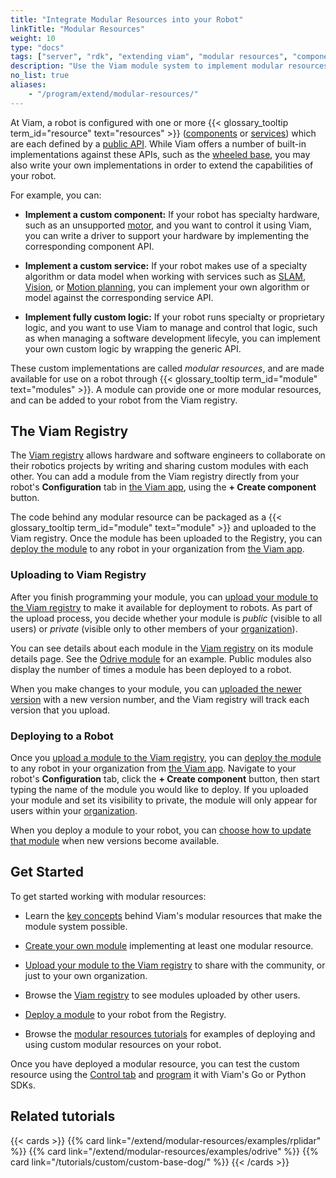 ```yaml
---
title: "Integrate Modular Resources into your Robot"
linkTitle: "Modular Resources"
weight: 10
type: "docs"
tags: ["server", "rdk", "extending viam", "modular resources", "components", "services"]
description: "Use the Viam module system to implement modular resources that can be included in any Viam-powered robot."
no_list: true
aliases:
    - "/program/extend/modular-resources/"
---
```


At Viam, a robot is configured with one or more {{< glossary_tooltip term_id="resource" text="resources" >}} ([components](/components/) or [services](/services/)) which are each defined by a [public API](/extend/modular-resources/key-concepts/#valid-apis-to-implement-in-your-model).
While Viam offers a number of built-in implementations against these APIs, such as the [wheeled base](/components/base/wheeled/), you may also write your own implementations in order to extend the capabilities of your robot.

For example, you can:

- **Implement a custom component:** If your robot has specialty hardware, such as an unsupported [motor](/components/motor/), and you want to control it using Viam, you can write a driver to support your hardware by implementing the corresponding component API.

- **Implement a custom service:** If your robot makes use of a specialty algorithm or data model when working with services such as [SLAM](/services/slam/), [Vision](/services/vision/), or [Motion planning](/services/motion/), you can implement your own algorithm or model against the corresponding service API.

- **Implement fully custom logic:** If your robot runs specialty or proprietary logic, and you want to use Viam to manage and control that logic, such as when managing a software development lifecyle, you can implement your own custom logic by wrapping the generic API.

These custom implementations are called *modular resources*, and are made available for use on a robot through {{< glossary_tooltip term_id="module" text="modules" >}}.
A module can provide one or more modular resources, and can be added to your robot from the Viam registry.

## The Viam Registry

The [Viam registry](https://app.viam.com/registry) allows hardware and software engineers to collaborate on their robotics projects by writing and sharing custom modules with each other.
You can add a module from the Viam registry directly from your robot's **Configuration** tab in [the Viam app](https://app.viam.com/), using the **+ Create component** button.

The code behind any modular resource can be packaged as a {{< glossary_tooltip term_id="module" text="module" >}} and uploaded to the Viam registry.
Once the module has been uploaded to the Registry, you can [deploy the module](/extend/modular-resources/configure/) to any robot in your organization from [the Viam app](https://app.viam.com/).

### Uploading to Viam Registry

After you finish programming your module, you can [upload your module to the Viam registry](/extend/modular-resources/upload/) to make it available for deployment to robots.
As part of the upload process, you decide whether your module is *public* (visible to all users) or *private* (visible only to other members of your [organization](/manage/fleet/organizations/)).

You can see details about each module in the [Viam registry](https://app.viam.com/registry) on its module details page.
See the [Odrive module](https://app.viam.com/module/viam/odrive) for an example.
Public modules also display the number of times a module has been deployed to a robot.

When you make changes to your module, you can [uploaded the newer version](/extend/modular-resources/upload/#update-an-existing-module) with a new version number, and the Viam registry will track each version that you upload.

### Deploying to a Robot

Once you [upload a module to the Viam registry](/extend/modular-resources/upload/), you can [deploy the module](/extend/modular-resources/configure/) to any robot in your organization from [the Viam app](https://app.viam.com/).
Navigate to your robot's **Configuration** tab, click the **+ Create component** button, then start typing the name of the module you would like to deploy.
If you uploaded your module and set its visibility to private, the module will only appear for users within your [organization](/manage/fleet/organizations/).

When you deploy a module to your robot, you can [choose how to update that module](/extend/modular-resources/configure/#configure-version-update-management-for-a-registry-module) when new versions become available.

## Get Started

To get started working with modular resources:

- Learn the [key concepts](/extend/modular-resources/key-concepts/) behind Viam's modular resources that make the module system possible.

- [Create your own module](/extend/modular-resources/create/) implementing at least one modular resource.

- [Upload your module to the Viam registry](/extend/modular-resources/upload/) to share with the community, or just to your own organization.

- Browse the [Viam registry](https://app.viam.com/registry) to see modules uploaded by other users.

- [Deploy a module](/extend/modular-resources/configure/) to your robot from the Registry.

- Browse the [modular resources tutorials](/extend/modular-resources/examples/) for examples of deploying and using custom modular resources on your robot.

Once you have deployed a modular resource, you can test the custom resource using the [Control tab](/manage/fleet/#remote-control) and [program](/program/) it with Viam's Go or Python SDKs.

## Related tutorials

{{< cards >}}
    {{% card link="/extend/modular-resources/examples/rplidar" %}}
    {{% card link="/extend/modular-resources/examples/odrive" %}}
    {{% card link="/tutorials/custom/custom-base-dog/" %}}
{{< /cards >}}
